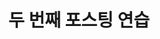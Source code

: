 ---
layout: single
title:  "두 번째 포스팅 연습"
categories : Jsp
tag : 
toc : true
author_profile: true
sidebar :
    nav : "docs"
---